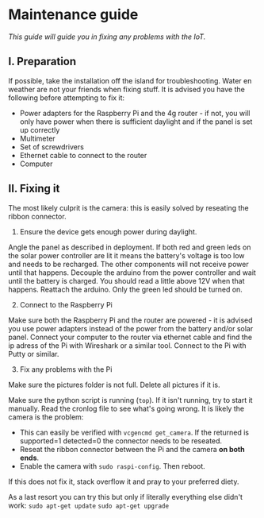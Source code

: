 # Maintenance guide
*This guide will guide you in fixing any problems with the IoT.*

## I. Preparation

If possible, take the installation off the island for troubleshooting. Water en weather are not your friends when fixing stuff.
It is advised you have the following before attempting to fix it:

- Power adapters for the Raspberry Pi and the 4g router - if not, you will only have power when there is sufficient daylight and if the panel is set up correctly
- Multimeter
- Set of screwdrivers
- Ethernet cable to connect to the router
- Computer

## II. Fixing it

The most likely culprit is the camera: this is easily solved by reseating the ribbon connector.

1. Ensure the device gets enough power during daylight. 

Angle the panel as described in deployment. If both red and green leds on the solar power controller are lit it means the battery's voltage is too low and needs to be recharged. The other components will not receive power until that happens. 
Decouple the arduino from the power controller and wait until the battery is charged. You should read a little above 12V when that happens. Reattach the arduino. Only the green led should be turned on. 

2. Connect to the Raspberry Pi 

Make sure both the Raspberry Pi and the router are powered - it is advised you use power adapters instead of the power from the battery and/or solar panel. Connect your computer to the router via ethernet cable and find the ip adress of the Pi with Wireshark or a similar tool. Connect to the Pi with Putty or similar.

3. Fix any problems with the Pi

Make sure the pictures folder is not full. Delete all pictures if it is. 

Make sure the python script is running (```top```).
If it isn't running, try to start it manually. Read the cronlog file to see what's going wrong. 
It is likely the camera is the problem:
- This can easily be verified with ```vcgencmd get_camera```. If the returned is supported=1 detected=0 the connector needs to be reseated.
- Reseat the ribbon connector between the Pi and the camera **on both ends**.
- Enable the camera with ```sudo raspi-config```. Then reboot.

If this does not fix it, stack overflow it and pray to your preferred diety.

As a last resort you can try this but only if literally everything else didn't work:
```sudo apt-get update```
```sudo apt-get upgrade```

